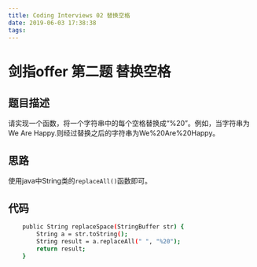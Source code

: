 ```yaml
---
title: Coding Interviews 02 替换空格
date: 2019-06-03 17:38:38
tags:
---
```

<!--more-->
# 剑指offer 第二题 替换空格
## 题目描述
请实现一个函数，将一个字符串中的每个空格替换成“%20”。例如，当字符串为We Are Happy.则经过替换之后的字符串为We%20Are%20Happy。
## 思路
使用java中String类的`replaceAll()`函数即可。
## 代码
``` bash
    public String replaceSpace(StringBuffer str) {
        String a = str.toString();
        String result = a.replaceAll(" ", "%20");
        return result;
    }
```